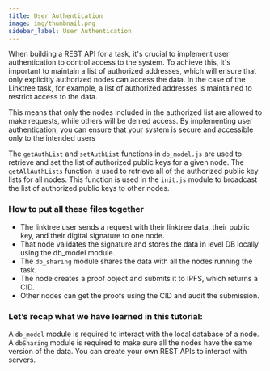 ```yaml
---
title: User Authentication
image: img/thumbnail.png
sidebar_label: User Authentication
---
```


When building a REST API for a task, it's crucial to implement user authentication to control access to the system. To achieve this, it's important to maintain a list of authorized addresses, which will ensure that only explicitly authorized nodes can access the data. In the case of the Linktree task, for example, a list of authorized addresses is maintained to restrict access to the data. 

This means that only the nodes included in the authorized list are allowed to make requests, while others will be denied access. By implementing user authentication, you can ensure that your system is secure and accessible only to the intended users

The `getAuthList` and `setAuthList` functions in `db_model.js` are used to retrieve and set the list of authorized public keys for a given node. The `getAllAuthLists` function is used to retrieve all of the authorized public key lists for all nodes. This function is used in the `init.js` module to broadcast the list of authorized public keys to other nodes.

### How to put all these files together

- The linktree user sends a request with their linktree data, their public key, and their digital signature to one node.
- That node validates the signature and stores the data in level DB locally using the db_model module.
- The `db_sharing` module shares the data with all the nodes running the task.
- The node creates a proof object and submits it to IPFS, which returns a CID.
- Other nodes can get the proofs using the CID and audit the submission.

### Let’s recap what we have learned in this tutorial: 

A `db_model` module is required to interact with the local database of a node. 
A `dbSharing` module is required to make sure all the nodes have the same version of the data.
You can create your own REST APIs to interact with servers. 

